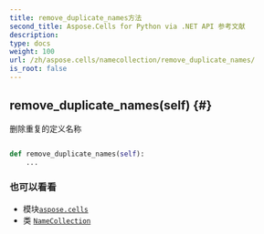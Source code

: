```yaml
---
title: remove_duplicate_names方法
second_title: Aspose.Cells for Python via .NET API 参考文献
description:
type: docs
weight: 100
url: /zh/aspose.cells/namecollection/remove_duplicate_names/
is_root: false
---
```

##  remove_duplicate_names(self) {#}
删除重复的定义名称



```python

def remove_duplicate_names(self):
    ...
```





### 也可以看看
* 模块[`aspose.cells`](../../)
* 类 [`NameCollection`](/cells/python-net/zh/aspose.cells/namecollection)
